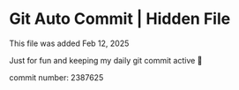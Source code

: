 # Git Auto Commit | Hidden File

This file was added Feb 12, 2025

Just for fun and keeping my daily git commit active 🤪

commit number: 2387625
